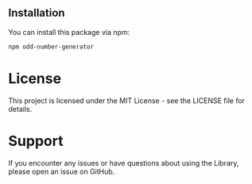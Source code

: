 ## Installation
You can install this package via npm:
```bash
npm odd-number-generator
```

# License
This project is licensed under the MIT License - see the LICENSE file for details.

# Support
If you encounter any issues or have questions about using the  Library, please open an issue on GitHub.
